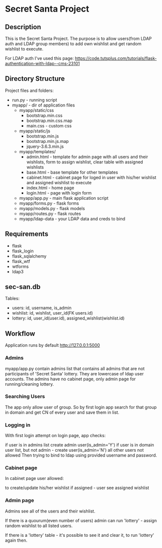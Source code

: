 <h1>Secret Santa Project</h1>

<h2>Description</h2>

This is the Secret Santa Project. The purpose is to allow users(from LDAP auth and LDAP group members) to add own wishlist and get random wishlist to execute.

For LDAP auth I've used this page: https://code.tutsplus.com/tutorials/flask-authentication-with-ldap--cms-23101

<h2>Directory Structure</h2>

Project files and folders:
* run.py - running script
* myapp/ - dir of application files
  * myapp/static/css
    * bootstrap.min.css
    * bootstrap.min.css.map
    * main.css - custom css
  * myapp/static/js
    * bootstrap.min.js
    * bootstrap.min.js.map
    * jquery-3.6.3.min.js
  * myapp/templates/
    * admin.html - template for admin page with all users and their wishlists, form to assign wishlist, clear table with assigned wishlists
    * base.html - base template for other templates
    * cabinet.html - cabinet page for loged in user with his/her wishlist and assigned wishlist to execute
    * index.html - home page
    * login.html - page with login form
  * myapp/app.py - main flask application script
  * myapp/forms.py - flask forms
  * myapp/models.py - flask models
  * myapp/routes.py - flask routes
  * myapp/ldap-data - your LDAP data and creds to bind

<h2>Requirements</h2>

* flask
* flask_login
* flask_sqlalchemy
* flask_wtf
* wtforms
* ldap3

<h2>sec-san.db</h2>

Tables:
* users: id, username, is_admin
* wishlist: id, wishlist, user_id(FK users.id)
* lottery: id, user_id(user.id), assigned_wishlist(wishlist.id)

<h2>Workflow</h2>

Application runs by default http://127.0.0.1:5000

<h3>Admins</h3>
myapp/app.py contain admins list that contains all admins that are not participants of 'Secret Santa' lottery. They are lowercase of ldap user accounts. The admins have no cabinet page, only admin page for running/cleaning lottery.

<h3>Searching Users</h3>
The app only allow user of <YOUR DOMAIN GROUP NAME CONTAINS ALL YOUR USERS> group. So by first login app search for that group in domain and get CN of every user and save them in list.

<h3>Logging in</h3>
With first login attempt on login page, app checks:

if user is in admins list create admin user(is_admin='Y')
if user is in domain user list, but not admin - create user(is_admin='N')
all other users not allowed
Then trying to bind to ldap using provided username and password.

<h3>Cabinet page</h3>
In cabinet page user allowed:

to create/update his/her wishlist
if assigned - user see assigned wishlist

<h3>Admin page</h3>
Admins see all of the users and their wishlist.

If there is a quourum(even number of users) admin can run 'lottery' - assign random wishlist to all listed users.

If there is a 'lottery' table - it's possible to see it and clear it, to run 'lottery' again then.
